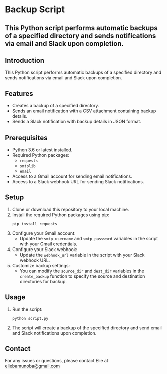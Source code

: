 # Backup Script 

## This Python script performs automatic backups of a specified directory and sends notifications via email and Slack upon completion.


## Introduction
This Python script performs automatic backups of a specified directory and sends notifications via email and Slack upon completion.

## Features
- Creates a backup of a specified directory.
- Sends an email notification with a CSV attachment containing backup details.
- Sends a Slack notification with backup details in JSON format.

## Prerequisites
- Python 3.6 or latest installed.
- Required Python packages:
  - `requests`
  - `smtplib`
  - `email`
- Access to a Gmail account for sending email notifications.
- Access to a Slack webhook URL for sending Slack notifications.

## Setup
1. Clone or download this repository to your local machine.
2. Install the required Python packages using pip:
     ```
     pip install requests
     ```
3. Configure your Gmail account:
   - Update the `smtp_username` and `smtp_password` variables in the script with your Gmail credentials.
4. Configure your Slack webhook:
   - Update the `webhook_url` variable in the script with your Slack webhook URL.
5. Customize backup settings:
   - You can modify the `source_dir` and `dest_dir` variables in the `create_backup` function to specify the source and destination directories for backup.

## Usage
1. Run the script:
     ```
     python script.py
     ```
2. The script will create a backup of the specified directory and send email and Slack notifications upon completion.

## Contact
For any issues or questions, please contact Elie at eliebamunoba@gmail.com


